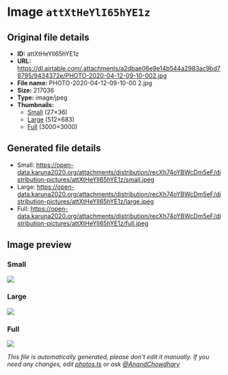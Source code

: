 # Image `attXtHeYlI65hYE1z`

## Original file details

- **ID:** attXtHeYlI65hYE1z
- **URL:** https://dl.airtable.com/.attachments/a2dbae06e9e14b544a2983ac9bd78795/9434372e/PHOTO-2020-04-12-09-10-002.jpg
- **File name:** PHOTO-2020-04-12-09-10-00 2.jpg
- **Size:** 217036
- **Type:** image/jpeg
- **Thumbnails:**
  - [Small](https://dl.airtable.com/.attachmentThumbnails/5c63446d05ca90b7924a9751895f2b64/7e217681) (27×36)
  - [Large](https://dl.airtable.com/.attachmentThumbnails/cb66334e07aa47c1eff2d69009875dd3/a0a2e683) (512×683)
  - [Full](https://dl.airtable.com/.attachmentThumbnails/0ff4b109b71bc8c160deec465518394a/4389d08e) (3000×3000)

## Generated file details

- Small: https://open-data.karuna2020.org/attachments/distribution/recXh74oYBWcDm5eF/distribution-pictures/attXtHeYlI65hYE1z/small.jpeg
- Large: https://open-data.karuna2020.org/attachments/distribution/recXh74oYBWcDm5eF/distribution-pictures/attXtHeYlI65hYE1z/large.jpeg
- Full: https://open-data.karuna2020.org/attachments/distribution/recXh74oYBWcDm5eF/distribution-pictures/attXtHeYlI65hYE1z/full.jpeg

## Image preview

### Small

![](https://open-data.karuna2020.org/attachments/distribution/recXh74oYBWcDm5eF/distribution-pictures/attXtHeYlI65hYE1z/small.jpeg)

### Large

![](https://open-data.karuna2020.org/attachments/distribution/recXh74oYBWcDm5eF/distribution-pictures/attXtHeYlI65hYE1z/large.jpeg)

### Full

![](https://open-data.karuna2020.org/attachments/distribution/recXh74oYBWcDm5eF/distribution-pictures/attXtHeYlI65hYE1z/full.jpeg)

_This file is automatically generated, please don't edit it manually. If you need any changes, edit [photos.ts](/photos.ts) or ask [@AnandChowdhary](https://github.com/AnandChowdhary)_
